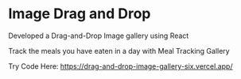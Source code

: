 # Image Drag and Drop

Developed a Drag-and-Drop Image gallery using React

Track the meals you have eaten in a day with Meal Tracking Gallery

Try Code Here: https://drag-and-drop-image-gallery-six.vercel.app/
